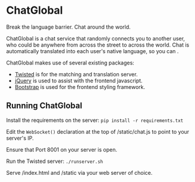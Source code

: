ChatGlobal
==========

Break the language barrier. Chat around the world.

ChatGlobal is a chat service that randomly connects you to another user, who could be anywhere from across the street to across the world. Chat is automatically translated into each user's native language, so you can .

ChatGlobal makes use of several existing packages:
* [Twisted](http://twistedmatrix.com/trac/) is for the matching and translation server.
* [jQuery](http://jquery.com/) is used to assist with the frontend javascript.
* [Bootstrap](http://getbootstrap.com/) is used for the frontend styling framework.

Running ChatGlobal
------------------

Install the requirements on the server:
`pip install -r requirements.txt`

Edit the `WebSocket()` declaration at the top of /static/chat.js to point to your server's IP.

Ensure that Port 8001 on your server is open.

Run the Twisted server:
`./runserver.sh`

Serve /index.html and /static via your web server of choice.